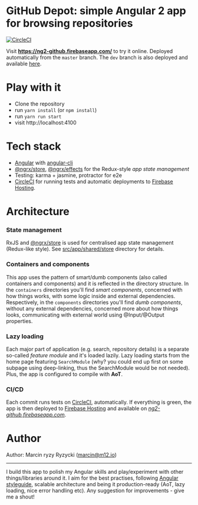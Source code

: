 # GitHub Depot: simple Angular 2 app for browsing repositories
[![CircleCI](https://circleci.com/gh/ryzy/play-ng2-github.svg?style=svg)](https://circleci.com/gh/ryzy/play-ng2-github)

Visit **https://ng2-github.firebaseapp.com/** to try it online.
Deployed automatically from the `master` branch. The `dev` branch
is also deployed and available [here](https://dev-ng2-github-d52c4.firebaseapp.com).


# Play with it

* Clone the repository
* run `yarn install` (or `npm install`)
* run `yarn run start`
* visit http://localhost:4100


# Tech stack

* [Angular](https://angular.io/) with [angular-cli](https://github.com/angular/angular-cli)
* [@ngrx/store](https://github.com/ngrx/store), [@ngrx/effects](https://github.com/ngrx/effects)
  for the Redux-style *app state management*
* Testing: karma + jasmine, protractor for e2e
* [CircleCI](https://circleci.com/gh/ryzy/play-ng2-github) for running
  tests and automatic deployments to [Firebase Hosting](https://firebase.google.com/).


# Architecture

### State management

RxJS and [@ngrx/store](https://github.com/ngrx/store) is used for
centralised app state management (Redux-like style).
See [src/app/shared/store](https://github.com/ryzy/play-ng2-github/tree/master/src/app/shared/store)
directory for details.

### Containers and components
This app uses the pattern of smart/dumb components (also called containers
and components) and it is reflected in the directory structure.
In the `containers` directories you'll find *smart components*,
concerned with how things works, with some logic inside and external
dependencies. Respectively, in the `components` directories you'll find
*dumb components*, without any external dependencies, concerned more
about how things looks, communicating with external world
using @Input/@Output properties.

### Lazy loading
Each major part of application (e.g. search, repository details)
is a separate so-called _feature module_ and it's loaded lazily.
Lazy loading starts from the home page featuring `SearchModule`
(why? you could end up first on some subpage using deep-linking, thus
the SearchModule would be not needed). Plus, the app is configured
to compile with **AoT**.

### CI/CD
Each commit runs tests on [CircleCI](https://circleci.com/gh/ryzy/play-ng2-github),
automatically. If everything is green, the app is then deployed to
[Firebase Hosting](https://firebase.google.com/) and available on
*[ng2-github.firebaseapp.com](https://ng2-github.firebaseapp.com/)*.


# Author

Author: Marcin ryzy Ryzycki (<marcin@m12.io>)

---

I build this app to polish my Angular skills and play/experiment with
other things/libraries around it. I aim for the best practises,
following [Angular styleguide](https://angular.io/docs/ts/latest/guide/style-guide.html),
scalable architecture and being it production-ready (AoT, lazy loading,
nice error handling etc). Any suggestion for improvements - give me a shout!
